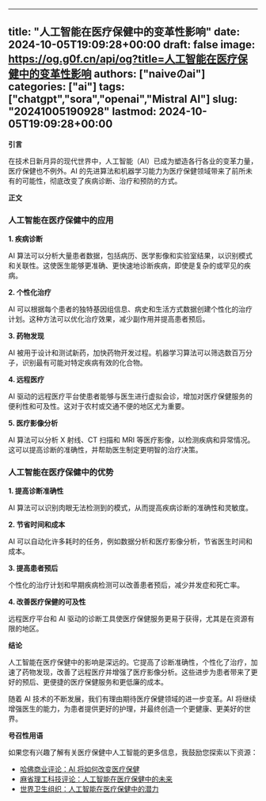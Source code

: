 
---
title: "人工智能在医疗保健中的变革性影响"
date: 2024-10-05T19:09:28+00:00
draft: false
image: https://og.g0f.cn/api/og?title=人工智能在医疗保健中的变革性影响
authors: ["naiveのai"]
categories: ["ai"]
tags: ["chatgpt","sora","openai","Mistral AI"]
slug: "20241005190928"
lastmod: 2024-10-05T19:09:28+00:00
---
**引言**

在技术日新月异的现代世界中，人工智能（AI）已成为塑造各行各业的变革力量，医疗保健也不例外。AI 的先进算法和机器学习能力为医疗保健领域带来了前所未有的可能性，彻底改变了疾病诊断、治疗和预防的方式。

**正文**

### 人工智能在医疗保健中的应用

**1. 疾病诊断**

AI 算法可以分析大量患者数据，包括病历、医学影像和实验室结果，以识别模式和关联性。这使医生能够更准确、更快速地诊断疾病，即使是复杂的或罕见的疾病。

**2. 个性化治疗**

AI 可以根据每个患者的独特基因组信息、病史和生活方式数据创建个性化的治疗计划。这种方法可以优化治疗效果，减少副作用并提高患者预后。

**3. 药物发现**

AI 被用于设计和测试新药，加快药物开发过程。机器学习算法可以筛选数百万分子，识别最有可能对特定疾病有效的化合物。

**4. 远程医疗**

AI 驱动的远程医疗平台使患者能够与医生进行虚拟会诊，增加对医疗保健服务的便利性和可及性。这对于农村或交通不便的地区尤为重要。

**5. 医疗影像分析**

AI 算法可以分析 X 射线、CT 扫描和 MRI 等医疗影像，以检测疾病和异常情况。这可以提高诊断的准确性，并帮助医生制定更明智的治疗决策。

### 人工智能在医疗保健中的优势

**1. 提高诊断准确性**

AI 算法可以识别肉眼无法检测到的模式，从而提高疾病诊断的准确性和灵敏度。

**2. 节省时间和成本**

AI 可以自动化许多耗时的任务，例如数据分析和医疗影像分析，节省医生时间和成本。

**3. 提高患者预后**

个性化的治疗计划和早期疾病检测可以改善患者预后，减少并发症和死亡率。

**4. 改善医疗保健的可及性**

远程医疗平台和 AI 驱动的诊断工具使医疗保健服务更易于获得，尤其是在资源有限的地区。

**结论**

人工智能在医疗保健中的影响是深远的。它提高了诊断准确性，个性化了治疗，加速了药物发现，改善了远程医疗并增强了医疗影像分析。这些进步为患者带来了更好的预后、更便捷的医疗保健服务和更低廉的成本。

随着 AI 技术的不断发展，我们有理由期待医疗保健领域的进一步变革。AI 将继续增强医生的能力，为患者提供更好的护理，并最终创造一个更健康、更美好的世界。

**号召性用语**

如果您有兴趣了解有关医疗保健中人工智能的更多信息，我鼓励您探索以下资源：

* [哈佛商业评论：AI 将如何改变医疗保健](https://hbr.org/2016/12/how-ai-will-change-health-care)
* [麻省理工科技评论：人工智能在医疗保健中的未来](https://www.technologyreview.com/2023/02/07/1066690/ai-health-care-future/)
* [世界卫生组织：人工智能在医疗保健中的潜力](https://www.who.int/news-room/fact-sheets/detail/artificial-intelligence-for-health)